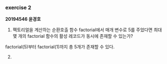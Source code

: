 ### exercise 2

**20194546 윤경호**

1. 팩토리얼을 계산하는 순환호출 함수 factorial에서 매개 변수로 5를 주었다면 최대 몇 개의 factorial 함수의 활성 레코드가 동시에 존재할 수 있는가?

  factorial(5)부터 factorial(1)까지 총 5개가 존재할 수 있다.

2.
